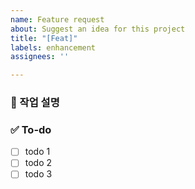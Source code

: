 ```yaml
---
name: Feature request
about: Suggest an idea for this project
title: "[Feat]"
labels: enhancement
assignees: ''

---
```


### 💼 작업 설명
<!-- 진행할 작업에 대해 간단하게 설명해주세요 -->
 
### ✅ To-do
<!-- 해당 작업을 수행하기 위해 해야 할 하위 태스크를 작성해주세요 -->
- [ ] todo 1
- [ ] todo 2
- [ ] todo 3
